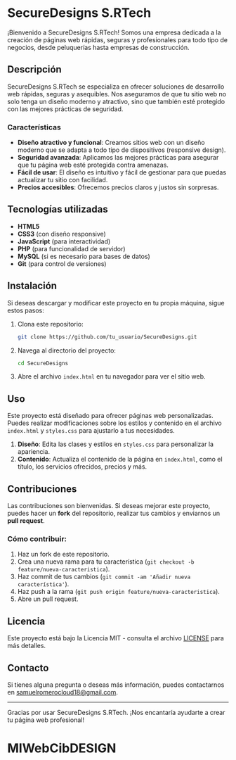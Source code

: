 # SecureDesigns S.RTech

¡Bienvenido a SecureDesigns S.RTech! Somos una empresa dedicada a la creación de páginas web rápidas, seguras y profesionales para todo tipo de negocios, desde peluquerías hasta empresas de construcción.

## Descripción

SecureDesigns S.RTech se especializa en ofrecer soluciones de desarrollo web rápidas, seguras y asequibles. Nos aseguramos de que tu sitio web no solo tenga un diseño moderno y atractivo, sino que también esté protegido con las mejores prácticas de seguridad.

### Características

- **Diseño atractivo y funcional**: Creamos sitios web con un diseño moderno que se adapta a todo tipo de dispositivos (responsive design).
- **Seguridad avanzada**: Aplicamos las mejores prácticas para asegurar que tu página web esté protegida contra amenazas.
- **Fácil de usar**: El diseño es intuitivo y fácil de gestionar para que puedas actualizar tu sitio con facilidad.
- **Precios accesibles**: Ofrecemos precios claros y justos sin sorpresas.

## Tecnologías utilizadas

- **HTML5**
- **CSS3** (con diseño responsive)
- **JavaScript** (para interactividad)
- **PHP** (para funcionalidad de servidor)
- **MySQL** (si es necesario para bases de datos)
- **Git** (para control de versiones)

## Instalación

Si deseas descargar y modificar este proyecto en tu propia máquina, sigue estos pasos:

1. Clona este repositorio:

    ```bash
    git clone https://github.com/tu_usuario/SecureDesigns.git
    ```

2. Navega al directorio del proyecto:

    ```bash
    cd SecureDesigns
    ```

3. Abre el archivo `index.html` en tu navegador para ver el sitio web.

## Uso

Este proyecto está diseñado para ofrecer páginas web personalizadas. Puedes realizar modificaciones sobre los estilos y contenido en el archivo `index.html` y `styles.css` para ajustarlo a tus necesidades.

1. **Diseño**: Edita las clases y estilos en `styles.css` para personalizar la apariencia.
2. **Contenido**: Actualiza el contenido de la página en `index.html`, como el título, los servicios ofrecidos, precios y más.

## Contribuciones

Las contribuciones son bienvenidas. Si deseas mejorar este proyecto, puedes hacer un **fork** del repositorio, realizar tus cambios y enviarnos un **pull request**.

### Cómo contribuir:

1. Haz un fork de este repositorio.
2. Crea una nueva rama para tu característica (`git checkout -b feature/nueva-caracteristica`).
3. Haz commit de tus cambios (`git commit -am 'Añadir nueva característica'`).
4. Haz push a la rama (`git push origin feature/nueva-caracteristica`).
5. Abre un pull request.

## Licencia

Este proyecto está bajo la Licencia MIT - consulta el archivo [LICENSE](LICENSE) para más detalles.

## Contacto

Si tienes alguna pregunta o deseas más información, puedes contactarnos en [samuelromerocloud18@gmail.com](mailto:samuelromerocloud18@gmail.com).

---

Gracias por usar SecureDesigns S.RTech. ¡Nos encantaría ayudarte a crear tu página web profesional!

# MIWebCibDESIGN
